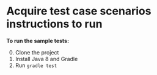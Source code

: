 # Acquire test case scenarios instructions to run

**To run the sample tests:**

0. Clone the project
0. Install Java 8 and Gradle
0. Run `gradle test`


